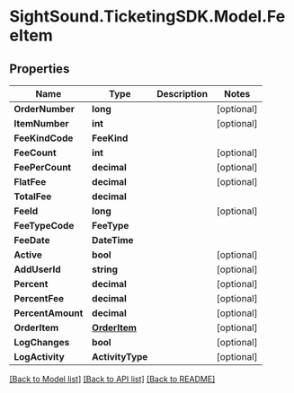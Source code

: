 # SightSound.TicketingSDK.Model.FeeItem

## Properties

Name | Type | Description | Notes
------------ | ------------- | ------------- | -------------
**OrderNumber** | **long** |  | [optional] 
**ItemNumber** | **int** |  | [optional] 
**FeeKindCode** | **FeeKind** |  | 
**FeeCount** | **int** |  | [optional] 
**FeePerCount** | **decimal** |  | [optional] 
**FlatFee** | **decimal** |  | [optional] 
**TotalFee** | **decimal** |  | 
**FeeId** | **long** |  | [optional] 
**FeeTypeCode** | **FeeType** |  | 
**FeeDate** | **DateTime** |  | 
**Active** | **bool** |  | [optional] 
**AddUserId** | **string** |  | [optional] 
**Percent** | **decimal** |  | [optional] 
**PercentFee** | **decimal** |  | [optional] 
**PercentAmount** | **decimal** |  | [optional] 
**OrderItem** | [**OrderItem**](OrderItem.md) |  | [optional] 
**LogChanges** | **bool** |  | [optional] 
**LogActivity** | **ActivityType** |  | [optional] 

[[Back to Model list]](../README.md#documentation-for-models) [[Back to API list]](../README.md#documentation-for-api-endpoints) [[Back to README]](../README.md)

